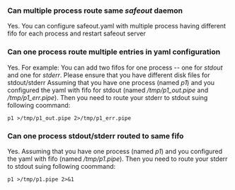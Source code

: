 ### Can multiple process route same *safeout* daemon
Yes. You can configure safeout.yaml with multiple process having different fifo for each process and restart safeout server

### Can one process route multiple entries in yaml configuration
Yes. For example: You can add two fifos for one process -- one for *stdout* and one for *stderr*. Please ensure that you have different disk files for stdout/stderr
Assuming that you have one process (named *p1*) and you configured the yaml with fifo for stdout (named */tmp/p1_out.pipe* and */tmp/p1_err.pipe*). Then you need to route your stderr to stdout suing following coommand:
```
p1 >/tmp/p1_out.pipe 2>/tmp/p1_err.pipe
```
### Can one process stdout/stderr routed to same fifo
Yes. Assuming that you have one process (named *p1*) and you configured the yaml with fifo (named */tmp/p1.pipe*). Then you need to route your stderr to stdout suing following coommand:
```
p1 >/tmp/p1.pipe 2>&1
```

